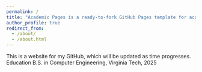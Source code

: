 ```yaml
---
permalink: /
title: "Academic Pages is a ready-to-fork GitHub Pages template for academic personal websites"
author_profile: true
redirect_from: 
  - /about/
  - /about.html
---
```


This is a website for my GitHub, which will be updated as time progresses. 
Education
B.S. in Computer Engineering, Virginia Tech, 2025
